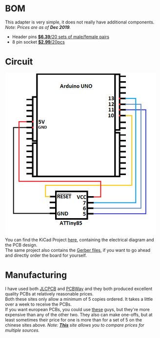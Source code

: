 # BOM
This adapter is very simple, it does not really have additional components.  
*Note: Prices are as of **Dec 2019**.*
* Header pins [**$6.39**/20 sets of male/female pairs](https://www.ebay.com/itm/20pcs-Male-Female-Header-1x40-2-54mm-40-Pin-PCB-Through-Hole-Arduino-and-Pi/223054186518)  
* 8 pin socket  [**$2.99**/20pcs](https://www.ebay.com/itm/20Pcs-8Pin-Dip-20-Ic-Socket-Double-In-Line-Integrated-Circuit-Solder-Type/163040422083?_trkparms=aid%3D111001%26algo%3DREC.SEED%26ao%3D1%26asc%3D20160908105057%26meid%3D204107da225f4390aaa244fe15edeac8%26pid%3D100675%26rk%3D2%26rkt%3D15%26mehot%3Dag%26sd%3D282315166074%26itm%3D163040422083%26pmt%3D0%26noa%3D1%26pg%3D2380057&_trksid=p2380057.c100675.m4236&_trkparms=pageci%3Af472dd74-4240-11ea-978e-74dbd180e3a4%7Cparentrq%3Aef2d7d2316f0ac3d5c8ad1b3fff6eed4%7Ciid%3A1&autorefresh=true)

# Circuit
![ATTiny85 Flash Electrical Diagram](https://github.com/RazMake/ArduinoUNOMultiProgrammer/blob/master/ATTiny85Circuit.png?raw=true)  
You can find the KiCad Project [here](), containing the electrical diagram and the PCB design.  
The same project also contains the [Gerber files](), if you want to go ahead and directly order the board for yourself.  

# Manufacturing
I have used both [JLCPCB](https://jlcpcb.com/quote#/?orderType=1&stencilWidth=100&stencilLength=100&stencilCounts=5&stencilLayer=2&stencilPly=1.6&steelmeshSellingPriceRecordNum=A8256537-5522-491C-965C-646F5842AEC9&purchaseNumber=)
and [PCBWay](https://www.pcbway.com/orderonline.aspx) and they both produced excellent quality PCBs at relatively reasonable prices.  
Both these sites only allow a minimum of 5 copies ordered. It takes a little over a week to receive the PCBs.  
If you want european PCBs, you could use [these](https://www.eurocircuits.com/) guys, but they're more expensive than any of the other two.
They also can make one-offs, but at least sometimes their price for one is more than for a set of 5 on the chinese sites above.
*Note: **[This](https://pcbshopper.com/)** site allows you to compare prices for multiple sources.*  
  


